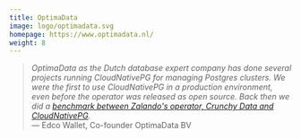 ```yaml
---
title: OptimaData
image: logo/optimadata.svg
homepage: https://www.optimadata.nl/
weight: 8
---
```


> _OptimaData as the Dutch database expert company has done several projects running CloudNativePG for managing Postgres clusters. We were the first to use CloudNativePG in a production environment, even before the operator was released as open source. Back then we did a [benchmark between Zalando's operator, Crunchy Data and CloudNativePG](https://www.optimadata.nl/en/blogs/kubernetes-operators-and-postgres-which-of-the-three/)._
\
— Edco Wallet, Co-founder OptimaData BV